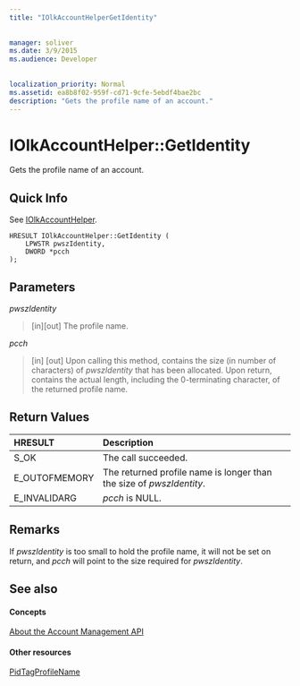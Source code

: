 ```yaml
---
title: "IOlkAccountHelperGetIdentity"
 
 
manager: soliver
ms.date: 3/9/2015
ms.audience: Developer
 
 
localization_priority: Normal
ms.assetid: ea8b8f02-959f-cd71-9cfe-5ebdf4bae2bc
description: "Gets the profile name of an account."
---
```


# IOlkAccountHelper::GetIdentity

Gets the profile name of an account.
  
## Quick Info

See [IOlkAccountHelper](iolkaccounthelper.md).
  
```
HRESULT IOlkAccountHelper::GetIdentity (  
    LPWSTR pwszIdentity, 
    DWORD *pcch 
);
```

## Parameters

 _pwszIdentity_
  
> [in][out] The profile name.
    
 _pcch_
  
> [in] [out] Upon calling this method, contains the size (in number of characters) of  _pwszIdentity_ that has been allocated. Upon return, contains the actual length, including the 0-terminating character, of the returned profile name. 
    
## Return Values

|**HRESULT**|**Description**|
|:-----|:-----|
|S_OK  <br/> |The call succeeded.  <br/> |
|E_OUTOFMEMORY  <br/> |The returned profile name is longer than the size of  _pwszIdentity_.  <br/> |
|E_INVALIDARG  <br/> | _pcch_ is NULL.  <br/> |
   
## Remarks

If  _pwszIdentity_ is too small to hold the profile name, it will not be set on return, and  _pcch_ will point to the size required for  _pwszIdentity_.
  
## See also

#### Concepts

[About the Account Management API](about-the-account-management-api.md)
#### Other resources

[PidTagProfileName](http://msdn.microsoft.com/library/13ca726d-ae7a-4da9-9c8e-3db3c479f839%28Office.15%29.aspx)

